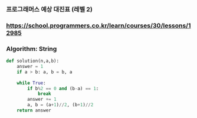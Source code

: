 ### 프로그래머스 예상 대진표 (레벨 2)

### https://school.programmers.co.kr/learn/courses/30/lessons/12985

### Algorithm: String

```python
def solution(n,a,b):
    answer = 1
    if a > b: a, b = b, a
    
    while True:
        if b%2 == 0 and (b-a) == 1:
            break
        answer += 1
        a, b = (a+1)//2, (b+1)//2
    return answer
```
